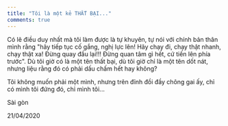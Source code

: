 ```yaml
---
title: "Tôi là một kẻ THẤT BẠI..."
comments: true
---
```

Có lẽ điều duy nhất mà tôi làm được là tự khuyên, tự nói với chính bản thân mình rằng "hãy tiếp tục cố gắng, nghị lực lên! Hãy chạy đi, chạy thật nhanh, chạy thật xa! Đừng quay đầu lại!!! Đừng quan tâm gì hết, cứ tiến lên phía trước". Dù tôi giờ có là một tên thất bại, dù tôi giờ chỉ là một tên dốt nát, nhưng liệu rằng đó có phải dấu chấm hết hay không?

Tôi không muốn phải một mình, nhưng trên đỉnh đồi đầy chông gai ấy, chỉ có mình tôi đứng đó, chỉ mình tôi...

Sài gòn

21/04/2020